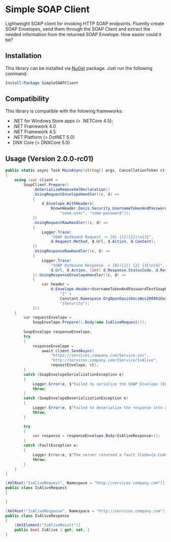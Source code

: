 # Simple SOAP Client
Lightweight SOAP client for invoking HTTP SOAP endpoints.
Fluently create SOAP Envelopes, send them through the SOAP Client and extract the needed information from the returned SOAP Envelope.
How easier could it be? 

## Installation 
This library can be installed via [NuGet](https://www.nuget.org/packages/SimpleSOAPClient/) package. Just run the following command:

```powershell
Install-Package SimpleSOAPClient
```

## Compatibility

This library is compatible with the folowing frameworks:

* .NET for Windows Store apps (> .NETCore 4.5);
* .NET Framework 4.0
* .NET Framework 4.5
* .NET Platform (> DotNET 5.0)
* DNX Core (> DNXCore 5.0)

## Usage (Version 2.0.0-rc01)

```csharp
public static async Task MainAsync(string[] args, CancellationToken ct)
{
	using (var client =
		SoapClient.Prepare()
			.OnSerializeRemoveXmlDeclaration()
			.UsingRequestEnvelopeHandler((c, d) =>
			{
				d.Envelope.WithHeaders(
					KnownHeader.Oasis.Security.UsernameTokenAndPasswordText(
						"some-user", "some-password"));
			})
			.UsingRequestRawHandler((c, d) =>
			{
				Logger.Trace(
					"SOAP Outbound Request -> {0} {1}({2})\n{3}",
					d.Request.Method, d.Url, d.Action, d.Content);
			})
			.UsingResponseRawHandler((c, d) =>
			{
				Logger.Trace(
					"SOAP Outbound Response -> {0}({1}) {2} {3}\n{4}",
					d.Url, d.Action, (int) d.Response.StatusCode, d.Response.StatusCode, d.Content);
			}).UsingResponseEnvelopeHandler((c, d) =>
			{
				var header =
					d.Envelope.Header<UsernameTokenAndPasswordTextSoapHeader>(
						"{" +
						Constant.Namespace.OrgOpenOasisDocsWss200401Oasis200401WssWssecuritySecext10 +
						"}Security");
			}))
	{
		var requestEnvelope =
			SoapEnvelope.Prepare().Body(new IsAliveRequest());
		
		SoapEnvelope responseEnvelope;	
		try
		{
			responseEnvelope =
				await client.SendAsync(
					"https://services.company.com/Service.svc",
					"http://services.company.com/IService/IsAlive",
					requestEnvelope, ct);
		}
		catch (SoapEnvelopeSerializationException e)
		{
			Logger.Error(e, $"Failed to serialize the SOAP Envelope [Envelope={e.Envelope}]");
			throw;
		}
		catch (SoapEnvelopeDeserializationException e)
		{
			Logger.Error(e, $"Failed to deserialize the response into a SOAP Envelope [XmlValue={e.XmlValue}]");
			throw;
		}

		try
		{
			var response = responseEnvelope.Body<IsAliveResponse>();
		}
		catch (FaultException e)
		{
			Logger.Error(e, $"The server returned a fault [Code={e.Code}, String={e.String}, Actor={e.Actor}]");
			throw;
		}
	}
}

[XmlRoot("IsAliveRequest", Namespace = "http://services.company.com")]
public class IsAliveRequest
{

}

[XmlRoot("IsAliveResponse", Namespace = "http://services.company.com")]
public class IsAliveResponse
{
	[XmlElement("IsAliveResult")]
	public bool IsAlive { get; set; }
}
```

